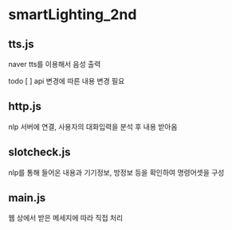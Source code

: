 # smartLighting_2nd

## tts.js
naver tts를 이용해서 음성 출력

todo
[ ] api 변경에 따른 내용 변경 필요

## http.js
nlp 서버에 연결, 사용자의 대화입력을 분석 후 내용 받아옴

## slotcheck.js
nlp를 통해 들어온 내용과 기기정보, 방정보 등을 확인하여 명령어셋을 구성

## main.js
웹 상에서 받은 메세지에 따라 직접 처리

